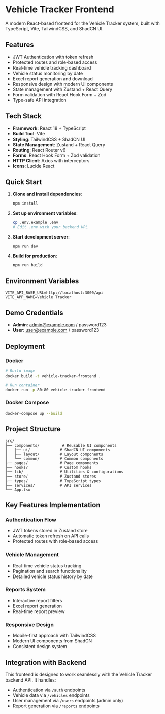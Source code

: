 # Vehicle Tracker Frontend

A modern React-based frontend for the Vehicle Tracker system, built with TypeScript, Vite, TailwindCSS, and ShadCN UI.

## Features

- JWT Authentication with token refresh
- Protected routes and role-based access
- Real-time vehicle tracking dashboard
- Vehicle status monitoring by date
- Excel report generation and download
- Responsive design with modern UI components
- State management with Zustand + React Query
- Form validation with React Hook Form + Zod
- Type-safe API integration

## Tech Stack

- **Framework**: React 18 + TypeScript
- **Build Tool**: Vite
- **Styling**: TailwindCSS + ShadCN UI
- **State Management**: Zustand + React Query
- **Routing**: React Router v6
- **Forms**: React Hook Form + Zod validation
- **HTTP Client**: Axios with interceptors
- **Icons**: Lucide React

## Quick Start

1. **Clone and install dependencies**:

   ```bash
   npm install
   ```

2. **Set up environment variables**:

   ```bash
   cp .env.example .env
   # Edit .env with your backend URL
   ```

3. **Start development server**:

   ```bash
   npm run dev
   ```

4. **Build for production**:
   ```bash
   npm run build
   ```

## Environment Variables

```env
VITE_API_BASE_URL=http://localhost:3000/api
VITE_APP_NAME=Vehicle Tracker
```

## Demo Credentials

- **Admin**: admin@example.com / password123
- **User**: user@example.com / password123

## Deployment

### Docker

```bash
# Build image
docker build -t vehicle-tracker-frontend .

# Run container
docker run -p 80:80 vehicle-tracker-frontend
```

### Docker Compose

```bash
docker-compose up --build
```

## Project Structure

```
src/
├── components/          # Reusable UI components
│   ├── ui/             # ShadCN UI components
│   ├── layout/         # Layout components
│   └── common/         # Common components
├── pages/              # Page components
├── hooks/              # Custom hooks
├── lib/                # Utilities & configurations
├── store/              # Zustand stores
├── types/              # TypeScript types
├── services/           # API services
└── App.tsx
```

## Key Features Implementation

### Authentication Flow

- JWT tokens stored in Zustand store
- Automatic token refresh on API calls
- Protected routes with role-based access

### Vehicle Management

- Real-time vehicle status tracking
- Pagination and search functionality
- Detailed vehicle status history by date

### Reports System

- Interactive report filters
- Excel report generation
- Real-time report preview

### Responsive Design

- Mobile-first approach with TailwindCSS
- Modern UI components from ShadCN
- Consistent design system

## Integration with Backend

This frontend is designed to work seamlessly with the Vehicle Tracker backend API. It handles:

- Authentication via `/auth` endpoints
- Vehicle data via `/vehicles` endpoints
- User management via `/users` endpoints (admin only)
- Report generation via `/reports` endpoints
